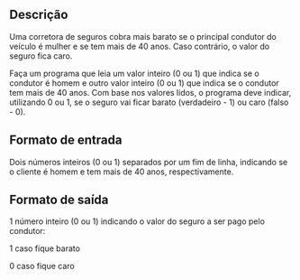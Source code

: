 ## Descrição
Uma corretora de seguros cobra mais barato se o principal condutor do veículo é mulher e se tem mais de 40 anos. Caso contrário, o valor do seguro fica caro.

Faça um programa que leia um valor inteiro (0 ou 1) que indica se o condutor é homem e outro valor inteiro (0 ou 1) que indica se o condutor tem mais de 40 anos. Com base nos valores lidos, o programa deve indicar, utilizando 0 ou 1, se o seguro vai ficar barato (verdadeiro - 1) ou caro (falso - 0).

## Formato de entrada

Dois números inteiros (0 ou 1) separados por um fim de linha, indicando se o cliente é homem e tem mais de 40 anos, respectivamente.

## Formato de saída

1 número inteiro (0 ou 1) indicando o valor do seguro a ser pago pelo condutor:

1 caso fique barato

0 caso fique caro